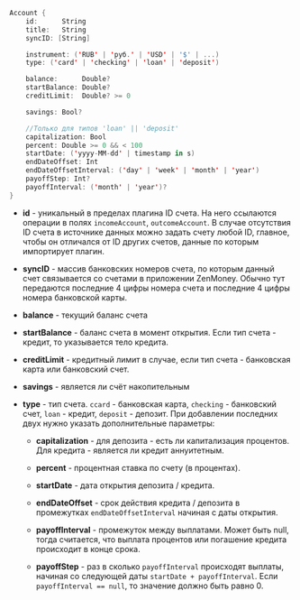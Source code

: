 ```Swift
Account {
    id:      String
    title:   String
    syncID: [String]

    instrument: ('RUB' | 'руб.' | 'USD' | '$' | ...)
    type: ('card' | 'checking' | 'loan' | 'deposit')

    balance:      Double?
    startBalance: Double?
    creditLimit:  Double? >= 0

    savings: Bool?

    //Только для типов 'loan' || 'deposit'
    capitalization: Bool
    percent: Double >= 0 && < 100
    startDate: ('yyyy-MM-dd' | timestamp in s)
    endDateOffset: Int
    endDateOffsetInterval: ('day' | 'week' | 'month' | 'year')
    payoffStep: Int?
    payoffInterval: ('month' | 'year')?
}
```

-   **id** - уникальный в пределах плагина ID счета. На него ссылаются операции
    в полях `incomeAccount`, `outcomeAccount`. В случае отсутствия ID счета в
    источнике данных можно задать счету любой ID, главное, чтобы он отличался
    от ID других счетов, данные по которым импортирует плагин.

-   **syncID** - массив банковских номеров счета, по которым данный счет
    связывается со счетами в приложении ZenMoney. Обычно тут передаются
    последние 4 цифры номера счета и последние 4 цифры номера банковской карты.

-   **balance** - текущий баланс счета

-   **startBalance** - баланс счета в момент открытия. Если тип счета - кредит,
    то указывается тело кредита.

-   **creditLimit** - кредитный лимит в случае, если тип счета - банковская
    карта или банковский счет.

-   **savings** - является ли счёт накопительным

-   **type** - тип счета. `ccard` - банковская карта, `checking` - банковский
    счет, `loan` - кредит, `deposit` - депозит. При добавлении последних двух
    нужно указать дополнительные параметры:

    -   **capitalization** - для депозита - есть ли капитализация процентов.
        Для кредита - является ли кредит аннуитетным.

    -   **percent** - процентная ставка по счету (в процентах).

    -   **startDate** - дата открытия депозита / кредита.

    -   **endDateOffset** - срок действия кредита / депозита в промежутках
        `endDateOffsetInterval` начиная с даты открытия.

    -   **payoffInterval** - промежуток между выплатами. Может быть null, тогда
        считается, что выплата процентов или погашение кредита происходит в
        конце срока.

    -   **payoffStep** - раз в сколько `payoffInterval` происходят выплаты,
        начиная со следующей даты `startDate + payoffInterval`. Если
        `payoffInterval == null`, то значение должно быть равно 0.
